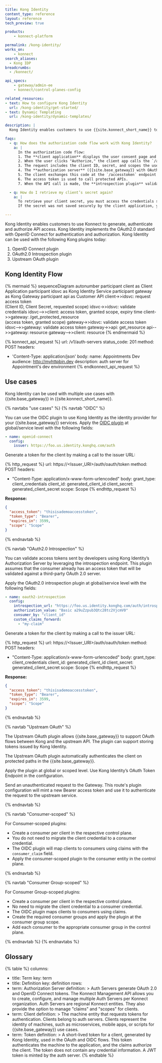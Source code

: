 ```yaml
---
title: Kong Identity
content_type: reference
layout: reference
tech_preview: true

products:
    - konnect-platform

permalink: /kong-identity/
works_on:
    - konnect
search_aliases:
  - Kong IDP
breadcrumbs:
  - /konnect/

api_specs:
    - gateway/admin-ee
    - konnect/control-planes-config

related_resources:
- text: How to configure Kong Identity
  url: /kong-identity/get-started/
- text: Dynamic Templating
  url: /kong-identity/dynamic-templates/

description: |
  Kong Identity enables customers to use {{site.konnect_short_name}} to generate, authenticate and authorize API access. Kong Identity implements the OAuth2.0 standard with OpenID Connect for authentication and authorization. 

faqs:
  - q: How does the authorization code flow work with Kong Identity?
    a: |
      In the authorization code flow:
      1. The **client application** displays the user consent page and authenticates the user (this part is handled outside Kong).
      2. When the user clicks "Authorize," the client app calls the `/authorize` endpoint created by attaching the OAuth2 plugin to a service.
      3. The request includes the client ID, secret, and scopes the user consented to.
      4. The **authorization server** ({{site.base_gateway}} with OAuth2 plugin) validates the client credentials and returns an **authorization code**.
      5. The client exchanges this code at the `/accesstoken` endpoint for access tokens.
      6. The access token is used to call protected APIs.
      7. When the API call is made, the **introspection plugin** validates the token with the Identity Provider (IdP), identifies the associated consumer, and adds `x-consumer-*` headers to the upstream request.

  - q: How do I retrieve my client’s secret again?
    a: |
      To retrieve your client secret, you must access the credentials stored in the service or plugin configuration. 
      If the secret was not saved securely by the client application, you may need to generate a new secret through the Kong Admin API or relevant client management interface.

---
```

Kong Identity enables customers to use Konnect to generate, authenticate and authorize API access. Kong Identity implements the OAuth2.0 standard with OpenID Connect for authentication and authorization. Kong Identity can be used with the following Kong plugins today:
  1. OpenID Connect plugin
  2. OAuth2.0 Introspection plugin
  3. Upstream OAuth plugin


## Kong Identity Flow
<!--vale off-->
{% mermaid %}
sequenceDiagram
    autonumber
    participant client as Client Application
    participant idsvc as Kong Identity Service
    participant gateway as Kong Gateway
    participant api as Customer API
    client->>idsvc: request access token<br>(Client ID, Client Secret, requested scope)
    idsvc->>idsvc: validate credentials
    idsvc-->>client: access token, granted scope, expiry time
    client->>gateway: /get_protected_resource<br>(access token, granted scope)
    gateway->>idsvc: validate access token
    idsvc-->>gateway: validate access token
    gateway->>api: get_resource
    api-->>gateway: resource
    gateway-->>client: resource
{% endmermaid %}
<!--vale on-->

<!--vale off-->
{% konnect_api_request %}
url: /v1/auth-servers
status_code: 201
method: POST
headers:
  - 'Content-Type: application/json'
body:
  name: Appointments Dev
  audience: http://myhttpbin.dev
  description: auth server for Appointment's dev environment
{% endkonnect_api_request %}
<!--vale on-->

## Use cases
Kong Identity can be used with multiple use cases with {{site.base_gateway}} in {{site.konnect_short_name}}.

{% navtabs "use cases" %}
{% navtab "OIDC" %}

You can use the OIDC plugin to use Kong Identity as the identity provider for your {{site.base_gateway}} services. Apply the [OIDC plugin](/plugins/openid-connect/) at global/service level with the following fields:

```yaml
- name: openid-connect
  config:
    issuer: https://foo.us.identity.konghq.com/auth
```

Generate a token for the client by making a call to the issuer URL:

<!--vale off-->
{% http_request %}
url: https://<Issuer_URI>/auth/oauth/token
method: POST
headers:
  - "Content-Type: application/x-www-form-urlencoded"
body:
  grant_type: client_credentials
  client_id: generated_client_id
  client_secret: generated_client_secret
  scope: Scope
{% endhttp_request %}
<!--vale on-->


**Response:**
```json
{
  "access_token": "thisisademoaccesstoken",
  "token_type": "Bearer",
  "expires_in": 3599,
  "scope": "Scope"
}
```

{% endnavtab %}

{% navtab "OAuth2.0 Introspection" %}

You can validate access tokens sent by developers using Kong Identity’s Authorization Server by leveraging the introspection endpoint. This plugin assumes that the consumer already has an access token that will be validated against a third-party OAuth 2.0 server.

Apply the OAuth2.0 introspection plugin at global/service level with the following fields:

```yaml
- name: oauth2-introspection
  config:
    introspection_url: "https://foo.us.identity.konghq.com/auth/introspection"
    authorization_value: "Basic a29uZzpub3Qtc28tc2VjcmV0"
    consumer_by: "client_id"
    custom_claims_forward:
      - "my-claim"
```

Generate a token for the client by making a call to the issuer URL:

<!--vale off-->
{% http_request %}
url: https://<Issuer_URI>/auth/oauth/token
method: POST
headers:
  - "Content-Type: application/x-www-form-urlencoded"
body:
  grant_type: client_credentials
  client_id: generated_client_id
  client_secret: generated_client_secret
  scope: Scope
{% endhttp_request %}
<!--vale on-->


**Response:**
```json
{
  "access_token": "thisisademoaccesstoken",
  "token_type": "Bearer",
  "expires_in": 3599,
  "scope": "Scope"
}
```

{% endnavtab %}

{% navtab "Upstream OAuth" %}

The Upstream OAuth plugin allows {{site.base_gateway}} to support OAuth flows between Kong and the upstream API. The plugin can support storing tokens issued by Kong Identity.

The Upstream OAuth plugin automatically authenticates the client on protected paths in the {{site.base_gateway}}.

Apply the plugin at global or scoped level. Use Kong Identity’s OAuth Token Endpoint in the configuration.

Send an unauthenticated request to the Gateway. This route's plugin configuration will mint a new Bearer access token and use it to authenticate the request to the upstream service.

{% endnavtab %}

{% navtab "Consumer-scoped" %}

For Consumer-scoped plugins:
- Create a consumer per client in the respective control plane.
- You do not need to migrate the client credential to a consumer credential.
- The OIDC plugin will map clients to consumers using claims with the `consumer_claim` field.
- Apply the consumer-scoped plugin to the consumer entity in the control plane.

{% endnavtab %}

{% navtab "Consumer Group-scoped" %}

For Consumer Group-scoped plugins:
- Create a consumer per client in the respective control plane.
- No need to migrate the client credential to a consumer credential.
- The OIDC plugin maps clients to consumers using claims.
- Create the required consumer groups and apply the plugin at the consumer group scope.
- Add each consumer to the appropriate consumer group in the control plane.

{% endnavtab %}
{% endnavtabs %}


## Glossary 
{% table %}
columns:
  - title: Term
    key: term
  - title: Definition
    key: definition
rows:
  - term: Authorization Server
    definition: >
      Auth Servers generate OAuth 2.0 and OpenID Connect tokens. The Konnect Management API allows you to create, configure, and manage multiple Auth Servers per Konnect organization. Auth Servers are regional Konnect entities. They also provide the option to manage "claims" and "scopes" for clients.
  - term: Client
    definition: >
      The machine entity that requests tokens for authentication. Clients belong to auth servers. Clients represent the identity of machines, such as microservices, mobile apps, or scripts for {{site.base_gateway}} use cases.
  - term: Token
    definition: >
      A short-lived token for a client, generated by Kong Identity, used in the OAuth and OIDC flows. This token authenticates the machine to the application, and the claims authorize the client. The token does not contain any credential information. A JWT token is minted by the auth server.
{% endtable %}
